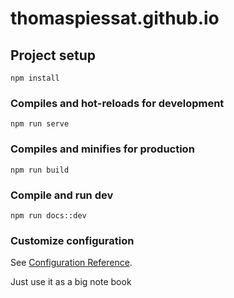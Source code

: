 # thomaspiessat.github.io

## Project setup
```
npm install
```

### Compiles and hot-reloads for development
```
npm run serve
```

### Compiles and minifies for production
```
npm run build
```

### Compile and run dev
```
npm run docs::dev
```

### Customize configuration
See [Configuration Reference](https://cli.vuejs.org/config/).

Just use it as a big note book

